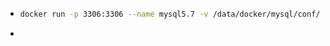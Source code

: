 - ```bash
  docker run -p 3306:3306 --name mysql5.7 -v /data/docker/mysql/conf/:/etc/mysql/conf.d -v /data/docker/mysql/log/:/var/logs/mysql -v /data/docker/mysql/data:/var/lib/mysql  -e MYSQL_ROOT_PASSWORD=123456  -d mysql:5.7  --character-set-server=utf8mb4  --collation-server=utf8mb4_unicode_ci
  ```
-